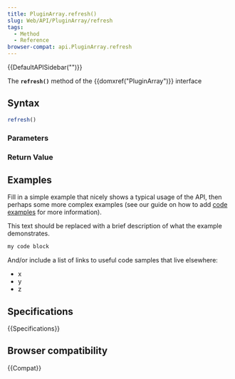 ```yaml
---
title: PluginArray.refresh()
slug: Web/API/PluginArray/refresh
tags:
  - Method
  - Reference
browser-compat: api.PluginArray.refresh
---
```

{{DefaultAPISidebar("")}}

The **`refresh()`** method of the {{domxref("PluginArray")}} interface 

## Syntax

```js
refresh()
```

### Parameters



### Return Value



## Examples

Fill in a simple example that nicely shows a typical usage of the API, then perhaps some more complex examples (see our guide on how to add [code examples](/en-US/docs/MDN/Contribute/Structures/Code_examples) for more information).

This text should be replaced with a brief description of what the example demonstrates.

```js
my code block
```

And/or include a list of links to useful code samples that live elsewhere:

*   x
*   y
*   z

## Specifications

{{Specifications}}

## Browser compatibility

{{Compat}}

